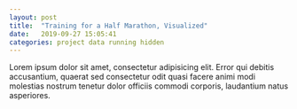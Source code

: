 ```yaml
---
layout: post
title:  "Training for a Half Marathon, Visualized"
date:   2019-09-27 15:05:41
categories: project data running hidden
---
```


Lorem ipsum dolor sit amet, consectetur adipisicing elit. Error qui debitis accusantium, quaerat sed consectetur odit quasi facere animi modi molestias nostrum tenetur dolor officiis commodi corporis, laudantium natus asperiores.

<style>
</style>

<script>
d3.csv("/assets/data/running-data-20190925.csv", d => {
    d.avg_pace_min = +d.avg_pace_min;
    d.mile = +d.mile;
    d.pace_min = +d.pace_min;
    d.total_dist = +d.total_dist;
    d.total_time_min = +d.total_time_min;
    return d;
}, (e, d) => {
    console.table(d);
});
</script>


